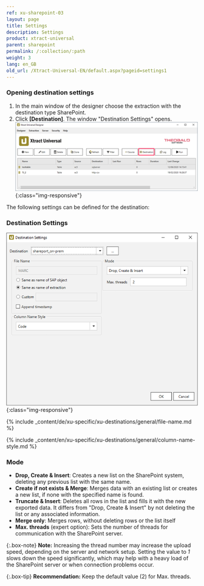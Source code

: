 ```yaml
---
ref: xu-sharepoint-03
layout: page
title: Settings
description: Settings
product: xtract-universal
parent: sharepoint
permalink: /:collection/:path
weight: 3
lang: en_GB
old_url: /Xtract-Universal-EN/default.aspx?pageid=settings1
---
```


### Opening destination settings
1. In the main window of the designer choose the extraction with the destination type SharePoint.
2. Click **[Destination]**. The window "Destination Settings" opens.
![Destination-settings](/img/content/xu/xu_designer_destination.png){:class="img-responsive"}

The following settings can be defined for the destination:  

### Destination Settings

![SharePointExtractionSpecificSettings](/img/content/xu/SP_destination_settings.png){:class="img-responsive"}

{% include _content/de/xu-specific/xu-destinations/general/file-name.md %}

{% include _content/en/xu-specific/xu-destinations/general/column-name-style.md %}

### Mode

- **Drop, Create & Insert**: Creates a new list on the SharePoint system, deleting any previous list with the same name.
- **Create if not exists & Merge**: Merges data with an existing list or creates a new list, if none with the specified name is found.
- **Truncate & Insert**: Deletes all rows in the list and fills it with the new exported data. It differs from "Drop, Create & Insert" by not deleting the list or any associated information.
 - **Merge only**: Merges rows, without deleting rows or the list itself
 - **Max. threads** (expert option): Sets the number of threads for communication with the SharePoint server. 

{:.box-note}
**Note:** Increasing the thread number may increase the upload speed, depending on the server and network setup. Setting the value to *1* slows down the speed significantly, which may help with a heavy load of the SharePoint server or when connection problems occur.

{:.box-tip}
**Recommendation:** Keep the default value (2) for Max. threads.



